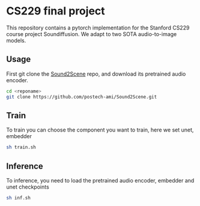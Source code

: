 # CS229 final project 
This repository contains a pytorch implementation for the Stanford CS229 course project Soundiffusion. We adapt to two SOTA audio-to-image models.
## Usage
First git clone the [Sound2Scene](https://github.com/postech-ami/Sound2Scene/tree/main) repo, and download its pretrained audio encoder.
```bash
cd <reponame>
git clone https://github.com/postech-ami/Sound2Scene.git
```
## Train
To train you can choose the component you want to train, here we set unet, embedder 
```bash
sh train.sh
```

## Inference
To inference, you need to load the pretrained audio encoder, embedder and unet checkpoints
```bash
sh inf.sh
```
